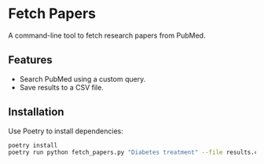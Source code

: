 # Fetch Papers

A command-line tool to fetch research papers from PubMed.

## Features
- Search PubMed using a custom query.
- Save results to a CSV file.

## Installation
Use Poetry to install dependencies:
```bash
poetry install
poetry run python fetch_papers.py "Diabetes treatment" --file results.csv
